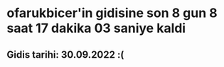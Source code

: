 # ofarukbicer'in gidisine son 8 gun 8 saat 17 dakika 03 saniye kaldi

## Gidis tarihi: 30.09.2022 :(
